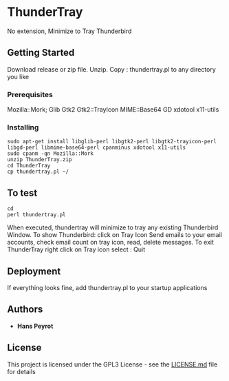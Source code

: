 # ThunderTray

No extension, Minimize to Tray Thunderbird

## Getting Started

Download release or zip file.
Unzip. Copy : thundertray.pl to any directory you like

### Prerequisites

Mozilla::Mork;
Glib
Gtk2
Gtk2::TrayIcon
MIME::Base64
GD
xdotool
x11-utils

### Installing

```
sudo apt-get install libglib-perl libgtk2-perl libgtk2-trayicon-perl libgd-perl libmime-base64-perl cpanminus xdotool x11-utils
sudo cpanm -qn Mozilla::Mork
unzip ThunderTray.zip
cd ThunderTray
cp thundertray.pl ~/
```

## To test

```
cd
perl thundertray.pl
```
When executed, thundertray will minimize to tray any existing Thunderbird Window.
To show Thunderbird: click on Tray Icon
Send emails to your email accounts, check email count on tray icon, read, delete messages.
To exit ThunderTray right click on Tray icon select : Quit

## Deployment

If everything looks fine, add thundertray.pl to your startup applications

## Authors

* **Hans Peyrot**

## License

This project is licensed under the GPL3 License - see the [LICENSE.md](LICENSE.md) file for details
